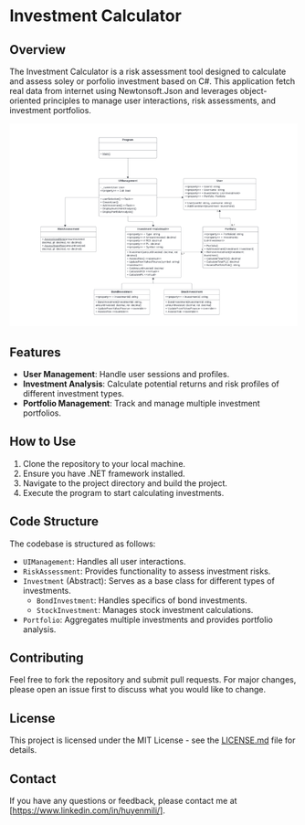 # Investment Calculator

## Overview
The Investment Calculator is a risk assessment tool designed to calculate and assess soley or porfolio investment based on C#. This application fetch real data from internet using Newtonsoft.Json and leverages object-oriented principles to manage user interactions, risk assessments, and investment portfolios.

![UML Diagram](https://github.com/milieureka/Investment-Calculator/blob/main/UML%20Class%20diagram-Investment%20Program.png)

## Features
- **User Management**: Handle user sessions and profiles.
- **Investment Analysis**: Calculate potential returns and risk profiles of different investment types.
- **Portfolio Management**: Track and manage multiple investment portfolios.

## How to Use
1. Clone the repository to your local machine.
2. Ensure you have .NET framework installed.
3. Navigate to the project directory and build the project.
4. Execute the program to start calculating investments.

## Code Structure
The codebase is structured as follows:

- `UIManagement`: Handles all user interactions.
- `RiskAssessment`: Provides functionality to assess investment risks.
- `Investment` (Abstract): Serves as a base class for different types of investments.
  - `BondInvestment`: Handles specifics of bond investments.
  - `StockInvestment`: Manages stock investment calculations.
- `Portfolio`: Aggregates multiple investments and provides portfolio analysis.

## Contributing
Feel free to fork the repository and submit pull requests. For major changes, please open an issue first to discuss what you would like to change.

## License
This project is licensed under the MIT License - see the [LICENSE.md](LICENSE.md) file for details.

## Contact
If you have any questions or feedback, please contact me at [https://www.linkedin.com/in/huyenmili/].
